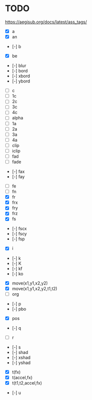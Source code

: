# TODO

https://aegisub.org/docs/latest/ass_tags/

- [x] a
- [x] an
- [-] b
- [x] be
- [-] blur
- [-] bord
- [-] xbord
- [-] ybord
- [ ] c
- [ ] 1c
- [ ] 2c
- [ ] 3c
- [ ] 4c
- [ ] alpha
- [ ] 1a
- [ ] 2a
- [ ] 3a
- [ ] 4a
- [ ] clip
- [ ] iclip
- [ ] fad
- [ ] fade
- [-] fax
- [-] fay
- [ ] fe
- [ ] fn
- [x] fr
- [x] frx
- [x] fry
- [x] frz
- [x] fs
- [-] fscx
- [-] fscy
- [-] fsp
- [x] i
- [-] k
- [-] K
- [-] kf
- [-] ko
- [x] move(x1,y1,x2,y2)
- [x] move(x1,y1,x2,y2,t1,t2)
- [ ] org
- [-] p
- [-] pbo
- [x] pos
- [-] q
- [ ] r
- [-] s
- [-] shad
- [-] xshad
- [-] yshad
- [x] t(fx)
- [x] t(accel,fx)
- [x] t(t1,t2,accel,fx)
- [-] u
